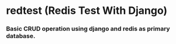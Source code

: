 # redtest (Redis Test With Django)

### Basic CRUD operation using django and redis as primary database.
